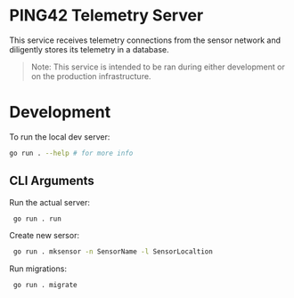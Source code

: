 # PING42 Telemetry Server

This service receives telemetry connections from the sensor network and diligently stores its telemetry in a database.

> Note: This service is intended to be ran during either development or on the production infrastructure.

# Development

To run the local dev server:

```bash
go run . --help # for more info
```

## CLI Arguments

Run the actual server:

```bash
 go run . run
```

Create new sersor:

```bash
 go run . mksensor -n SensorName -l SensorLocaltion
```

Run migrations:

```bash
 go run . migrate
```